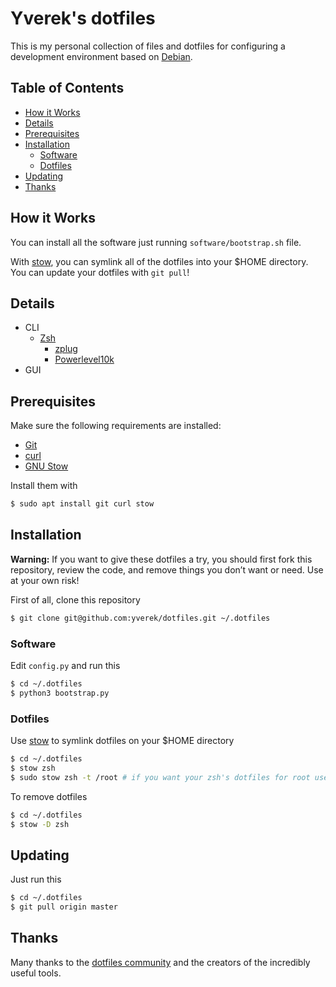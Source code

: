 # Yverek's dotfiles
This is my personal collection of files and dotfiles for configuring a development environment based on 
[Debian](https://www.debian.org/).

## Table of Contents
 * [How it Works](#how-it-works)
 * [Details](#details)
 * [Prerequisites](#prerequisites)
 * [Installation](#Installation)
   * [Software](#software)
   * [Dotfiles](#dotfiles)
 * [Updating](#updating)
 * [Thanks](#thanks)

## How it Works
You can install all the software just running `software/bootstrap.sh` file.

With [stow](https://www.gnu.org/software/stow/), you can symlink all of the dotfiles into your $HOME directory.
You can update your dotfiles with `git pull`!

## Details
 * CLI
   * [Zsh](https://github.com/zsh-users/zsh)
     * [zplug](https://github.com/zplug/zplug)
     * [Powerlevel10k](https://github.com/romkatv/powerlevel10k)
 * GUI

## Prerequisites
Make sure the following requirements are installed:

 * [Git](https://git-scm.com/)
 * [curl](https://curl.haxx.se/)
 * [GNU Stow](https://www.gnu.org/software/stow/)

Install them with
```bash
$ sudo apt install git curl stow
```

## Installation
**Warning:** If you want to give these dotfiles a try, you should first fork this repository, review the code, and
remove things you don’t want or need. Use at your own risk!

First of all, clone this repository
```bash
$ git clone git@github.com:yverek/dotfiles.git ~/.dotfiles
```

### Software
Edit `config.py` and run this

```bash
$ cd ~/.dotfiles
$ python3 bootstrap.py
```

### Dotfiles
Use [stow](https://www.gnu.org/software/stow/) to symlink dotfiles on your $HOME directory
```bash
$ cd ~/.dotfiles
$ stow zsh
$ sudo stow zsh -t /root # if you want your zsh's dotfiles for root user
```

To remove dotfiles
```bash
$ cd ~/.dotfiles
$ stow -D zsh
```

## Updating
Just run this
```bash
$ cd ~/.dotfiles
$ git pull origin master
```

## Thanks
Many thanks to the [dotfiles community](http://dotfiles.github.io/) and the creators of the incredibly useful tools.